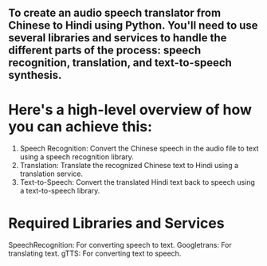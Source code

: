 ## To create an audio speech translator from Chinese to Hindi using Python. You'll need to use several libraries and services to handle the different parts of the process: speech recognition, translation, and text-to-speech synthesis.

# Here's a high-level overview of how you can achieve this:

1. Speech Recognition: Convert the Chinese speech in the audio file to text using a speech recognition library.
2. Translation: Translate the recognized Chinese text to Hindi using a translation service.
3. Text-to-Speech: Convert the translated Hindi text back to speech using a text-to-speech library.

# Required Libraries and Services

SpeechRecognition: For converting speech to text.
Googletrans: For translating text.
gTTS: For converting text to speech.
